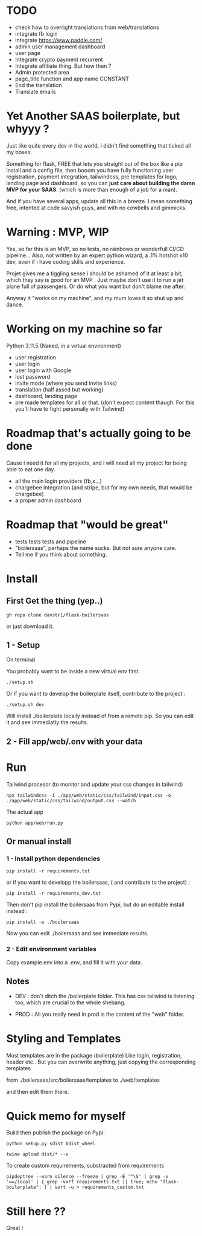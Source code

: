 
# TODO 


- check how to overright translations from web/translations
- integrate fb login
- integrate https://www.paddle.com/
- admin user management dashboard
- user page
- Integrate crypto payment recurrent 
- Integrate affiliate thing. But how then ?
- Admin protected area
- page_title function and app name CONSTANT
- End the translation
- Translate emails



# Yet Another SAAS boilerplate, but whyyy ?
Just like quite every dev in the world, i didn't find something that ticked all my boxes. 

Something for flask, FREE that lets you straight out of the box like a pip install and a config file,
then booom you have fully functioning user registration, payment integration, tailwindcss, pre templates for logo, landing page and dashboard, so you can **just care about building the damn MVP for your SAAS**. 
(which is more than enough of a job for a man).

And if you have several apps, update all this in a breeze.
I mean something free, intented at code savyish guys, and with no cowbells and gimmicks.


# Warning : MVP, WIP

Yes, so far this is an MVP, so no tests, no rainbows or wonderfull CI/CD pipeline...
Also, not written by an expert python wizard, a .1% hotshot x10 dev, even if i have coding skills and experience.

Projet gives me a tiggling sense i should be ashamed of it at least a bit, which they say is good for an MVP .
Just maybe don't use it to run a jet plane full of passengers. Or do what you want but don't blame me after.

Anyway it "works on my machine", and my mum loves it so shut up and dance.



# Working on my machine so far

Python 3.11.5 (Naked, in a virtual environment)

- user registration
- user login
- user login with Google
- lost password
- invite mode (where you send invite links)
- translation (half assed but working)
- dashboard, landing page
- pre made templates for all or that. (don't expect content thaugh. For this you'll have to fight personally with Tailwind)

# Roadmap that's actually going to be done
Cause i need it for all my projects, and i will need all my project for being able to eat one day.
- all the main login providers (fb,x...)
- chargebee integration (and stripe, but for my own needs, that would be chargebee)
- a proper admin dashboard

# Roadmap that "would be great"
- tests tests tests and pipeline
- "boilersaas", perhaps the name sucks. But not sure anyone care.
- Tell me if you think about something.



# Install

## First Get the thing (yep..)

```
gh repo clone davstr1/flask-boilersaas
```
or just download it.

## 1 - Setup 

On terminal

You probably want to be inside a new virtual env first.

```
./setup.sh
```

Or if you want to develop the boilerplate itself, contribute to the project :
```
./setup.sh dev
```
Will install ./boilerplate locally instead of from a remote pip. So you can edit it and see immediatly the results.

## 2 - Fill app/web/.env with your data

# Run

Tailwind procesor (to monitor and update your css changes in tailwind)
```
npx tailwindcss -i ./app/web/static/css/tailwind/input.css -o ./app/web/static/css/tailwind/output.css --watch

```
The actual app
```
python app/web/run.py
```

## Or manual install

### 1 - Install python dependencies

```
pip install -r requirements.txt
```

or if you want to developp the boilersaas, ( and contribute to the project) : 

```
pip install -r requirements_dev.txt
```

Then don't pip install the boilersaas from Pypi,
but do an editable install instead :

```
pip install -e ./boilersaas
```

Now you can edit ./boilersaas and see immediate results.


### 2 - Edit environment variables

Copy example.env into a .env, and fill it with your data.


## Notes

- DEV : don't ditch the /boilerplate folder.
This has css tailwind is listening too, which are crucial to the whole shebang.

- PROD : All you really need in prod is the content of the "web" folder.



# Styling and Templates

Most templates are in the package (boilerplate)
Like login, registration, header etc..
But you can overwrite anything, just copying the corresponding templates 

from 
./boilersaas/src/boilersaas/templates
to
./web/templates 


and then edit them there.


# Quick memo for myself

Build then publish the package on Pypi:

```python setup.py sdist bdist_wheel```

```twine upload dist/* --v  ``` 

To create custom requirements, substracted from requirements

``` pipdeptree --warn silence --freeze | grep -E '^\S' | grep -v '==/local' | { grep -vxFf requirements.txt || true; echo "flask-boilerplate"; } | sort -u > requirements_custom.txt ``` 


# Still here ??

Great !